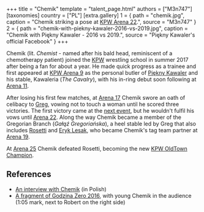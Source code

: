 +++
title = "Chemik"
template = "talent_page.html"
authors = ["M3n747"]
[taxonomies]
country = ["PL"]
[extra.gallery]
1 = { path = "chemik.jpg", caption = "Chemik striking a pose at [KPW Arena 22](@/e/kpw/2023-05-19-kpw-arena-22.md).", source = "M3n747" }
2 = { path = "chemik-with-piekny-kawaler-2016-vs-2019.jpg", caption = "Chemik with Piękny Kawaler - 2016 vs 2019.", source = "Piękny Kawaler's official Facebook" }
+++

Chemik (lit. _Chemist_ - named after his bald head, reminiscent of a chemotherapy patient) joined the [KPW](@/o/kpw.md) wrestling school in summer 2017 after being a fan for about a year.
He made quick progress as a trainee and first appeared at [KPW Arena 9](@/e/kpw/2018-03-10-kpw-arena-9-na-krawedzi.md) as the personal butler of [Piękny Kawaler](@/w/piekny-kawaler.md) and his stable, Kawaleria (_The Cavalry_), with his in-ring debut soon following at [Arena 11](@/e/kpw/2018-11-03-kpw-arena-11-podwojne-zagrozenie.md).

After losing his first few matches, at [Arena 17](2021-08-21-kpw-arena-17-odrodzenie.md) Chemik swore an oath of celibacy to [Greg](@/w/greg.md), vowing not to touch a woman until he scored three victories.
The first victory came at the [next event](@/e/kpw/2022-03-18-kpw-arena-18-powrot-do-przyszlosci.md), but he wouldn't fulfil his vows until [Arena 22](@/e/kpw/2023-05-19-kpw-arena-22.md).
Along the way Chemik became a member of the Gregorian Branch (_Gałąź Gregoriańska_), a heel stable led by Greg that also includes [Rosetti](@/w/rosetti.md) and [Eryk Lesak](@/w/eryk-lesak.md), who became Chemik's tag team partner at [Arena 19](@/e/kpw/2022-06-10-kpw-arena-19-oko-za-oko.md).

At [Arena 25](@/e/kpw/2024-05-17-kpw-arena-25.md) Chemik defeated Rosetti, becoming the new [KPW OldTown Champion](@/c/kpw-old-town-championship.md).

## References

* [An interview with Chemik](https://www.youtube.com/watch?v=K7J0zvAK264) (in Polish)
* [A fragment of Godzina Zero 2016](https://youtu.be/wmAyKa51clM?si=2YCEPHWYSpdoTR3a&t=65), with young Chemik in the audience (1:05 mark, next to Robert on the right side)

<!-- None of the above was true. A gentle and caring young man with an artistic soul, Chemik enjoys casual strolls through the countryside with his five puppies, winemaking and the works of the greatest of Claudes: Debussy and Monet. He decided to become a professional wrestler when a friend of his mentioned in passing how the young man would never fit in such an uncouth world of senseless brutality, unbecoming of a delicate lover of fine arts. Always eager for a challenge, Chemik enrolled in the KPW School of Manhandling and rose to the highest echelons in a record time, surprising even the most experienced of veteras. -->
